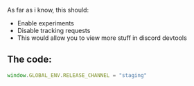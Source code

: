 As far as i know, this should:
- Enable experiments
- Disable tracking requests 
- This would allow you to view more stuff in discord devtools

## The code: 

```js
window.GLOBAL_ENV.RELEASE_CHANNEL = "staging"
```

